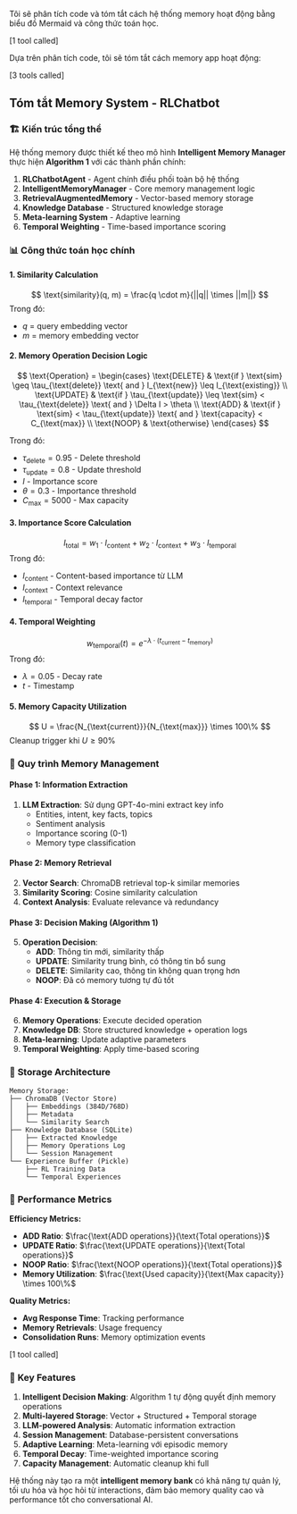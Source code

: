 Tôi sẽ phân tích code và tóm tắt cách hệ thống memory hoạt động bằng biểu đồ Mermaid và công thức toán học.

[1 tool called]

Dựa trên phân tích code, tôi sẽ tóm tắt cách memory app hoạt động:

[3 tools called]

## Tóm tắt Memory System - RLChatbot

### 🏗️ **Kiến trúc tổng thể**

Hệ thống memory được thiết kế theo mô hình **Intelligent Memory Manager** thực hiện **Algorithm 1** với các thành phần chính:

1. **RLChatbotAgent** - Agent chính điều phối toàn bộ hệ thống
2. **IntelligentMemoryManager** - Core memory management logic
3. **RetrievalAugmentedMemory** - Vector-based memory storage
4. **Knowledge Database** - Structured knowledge storage
5. **Meta-learning System** - Adaptive learning
6. **Temporal Weighting** - Time-based importance scoring

### 📊 **Công thức toán học chính**

#### **1. Similarity Calculation**
$$
\text{similarity}(q, m) = \frac{q \cdot m}{||q|| \times ||m||}
$$
Trong đó:
- $q$ = query embedding vector
- $m$ = memory embedding vector

#### **2. Memory Operation Decision Logic**
$$
\text{Operation} = \begin{cases}
\text{DELETE} & \text{if } \text{sim} \geq \tau_{\text{delete}} \text{ and } I_{\text{new}} \leq I_{\text{existing}} \\
\text{UPDATE} & \text{if } \tau_{\text{update}} \leq \text{sim} < \tau_{\text{delete}} \text{ and } \Delta I > \theta \\
\text{ADD} & \text{if } \text{sim} < \tau_{\text{update}} \text{ and } \text{capacity} < C_{\text{max}} \\
\text{NOOP} & \text{otherwise}
\end{cases}
$$

Trong đó:
- $\tau_{\text{delete}} = 0.95$ - Delete threshold
- $\tau_{\text{update}} = 0.8$ - Update threshold  
- $I$ - Importance score
- $\theta = 0.3$ - Importance threshold
- $C_{\text{max}} = 5000$ - Max capacity

#### **3. Importance Score Calculation**
$$
I_{\text{total}} = w_1 \cdot I_{\text{content}} + w_2 \cdot I_{\text{context}} + w_3 \cdot I_{\text{temporal}}
$$
Trong đó:
- $I_{\text{content}}$ - Content-based importance từ LLM
- $I_{\text{context}}$ - Context relevance 
- $I_{\text{temporal}}$ - Temporal decay factor

#### **4. Temporal Weighting**
$$
w_{\text{temporal}}(t) = e^{-\lambda \cdot (t_{\text{current}} - t_{\text{memory}})}
$$
Trong đó:
- $\lambda = 0.05$ - Decay rate
- $t$ - Timestamp

#### **5. Memory Capacity Utilization**
$$
U = \frac{N_{\text{current}}}{N_{\text{max}}} \times 100\%
$$
Cleanup trigger khi $U \geq 90\%$

### 🔄 **Quy trình Memory Management**

#### **Phase 1: Information Extraction**
1. **LLM Extraction**: Sử dụng GPT-4o-mini extract key info
   - Entities, intent, key facts, topics
   - Sentiment analysis  
   - Importance scoring (0-1)
   - Memory type classification

#### **Phase 2: Memory Retrieval**  
2. **Vector Search**: ChromaDB retrieval top-k similar memories
3. **Similarity Scoring**: Cosine similarity calculation
4. **Context Analysis**: Evaluate relevance và redundancy

#### **Phase 3: Decision Making (Algorithm 1)**
5. **Operation Decision**: 
   - **ADD**: Thông tin mới, similarity thấp
   - **UPDATE**: Similarity trung bình, có thông tin bổ sung
   - **DELETE**: Similarity cao, thông tin không quan trọng hơn
   - **NOOP**: Đã có memory tương tự đủ tốt

#### **Phase 4: Execution & Storage**
6. **Memory Operations**: Execute decided operation
7. **Knowledge DB**: Store structured knowledge + operation logs
8. **Meta-learning**: Update adaptive parameters
9. **Temporal Weighting**: Apply time-based scoring

### 💾 **Storage Architecture**

```
Memory Storage:
├── ChromaDB (Vector Store)
│   ├── Embeddings (384D/768D)
│   ├── Metadata
│   └── Similarity Search
├── Knowledge Database (SQLite)
│   ├── Extracted Knowledge
│   ├── Memory Operations Log  
│   └── Session Management
└── Experience Buffer (Pickle)
    ├── RL Training Data
    └── Temporal Experiences
```

### 🎯 **Performance Metrics**

**Efficiency Metrics:**
- **ADD Ratio**: $\frac{\text{ADD operations}}{\text{Total operations}}$
- **UPDATE Ratio**: $\frac{\text{UPDATE operations}}{\text{Total operations}}$ 
- **NOOP Ratio**: $\frac{\text{NOOP operations}}{\text{Total operations}}$
- **Memory Utilization**: $\frac{\text{Used capacity}}{\text{Max capacity}} \times 100\%$

**Quality Metrics:**
- **Avg Response Time**: Tracking performance
- **Memory Retrievals**: Usage frequency
- **Consolidation Runs**: Memory optimization events

[1 tool called]

### 🚀 **Key Features**

1. **Intelligent Decision Making**: Algorithm 1 tự động quyết định memory operations
2. **Multi-layered Storage**: Vector + Structured + Temporal storage
3. **LLM-powered Analysis**: Automatic information extraction
4. **Session Management**: Database-persistent conversations  
5. **Adaptive Learning**: Meta-learning với episodic memory
6. **Temporal Decay**: Time-weighted importance scoring
7. **Capacity Management**: Automatic cleanup khi full

Hệ thống này tạo ra một **intelligent memory bank** có khả năng tự quản lý, tối ưu hóa và học hỏi từ interactions, đảm bảo memory quality cao và performance tốt cho conversational AI.